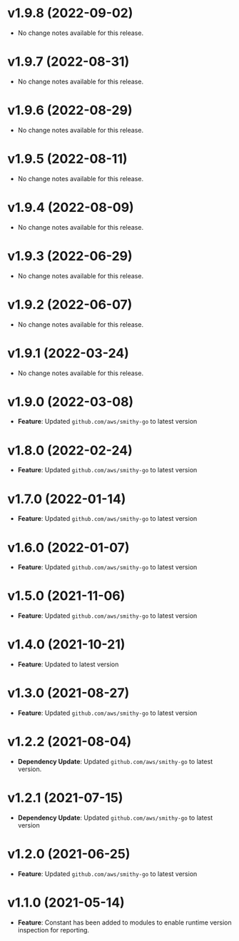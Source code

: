 # v1.9.8 (2022-09-02)

* No change notes available for this release.

# v1.9.7 (2022-08-31)

* No change notes available for this release.

# v1.9.6 (2022-08-29)

* No change notes available for this release.

# v1.9.5 (2022-08-11)

* No change notes available for this release.

# v1.9.4 (2022-08-09)

* No change notes available for this release.

# v1.9.3 (2022-06-29)

* No change notes available for this release.

# v1.9.2 (2022-06-07)

* No change notes available for this release.

# v1.9.1 (2022-03-24)

* No change notes available for this release.

# v1.9.0 (2022-03-08)

* **Feature**: Updated `github.com/aws/smithy-go` to latest version

# v1.8.0 (2022-02-24)

* **Feature**: Updated `github.com/aws/smithy-go` to latest version

# v1.7.0 (2022-01-14)

* **Feature**: Updated `github.com/aws/smithy-go` to latest version

# v1.6.0 (2022-01-07)

* **Feature**: Updated `github.com/aws/smithy-go` to latest version

# v1.5.0 (2021-11-06)

* **Feature**: Updated `github.com/aws/smithy-go` to latest version

# v1.4.0 (2021-10-21)

* **Feature**: Updated  to latest version

# v1.3.0 (2021-08-27)

* **Feature**: Updated `github.com/aws/smithy-go` to latest version

# v1.2.2 (2021-08-04)

* **Dependency Update**: Updated `github.com/aws/smithy-go` to latest version.

# v1.2.1 (2021-07-15)

* **Dependency Update**: Updated `github.com/aws/smithy-go` to latest version

# v1.2.0 (2021-06-25)

* **Feature**: Updated `github.com/aws/smithy-go` to latest version

# v1.1.0 (2021-05-14)

* **Feature**: Constant has been added to modules to enable runtime version inspection for reporting.


